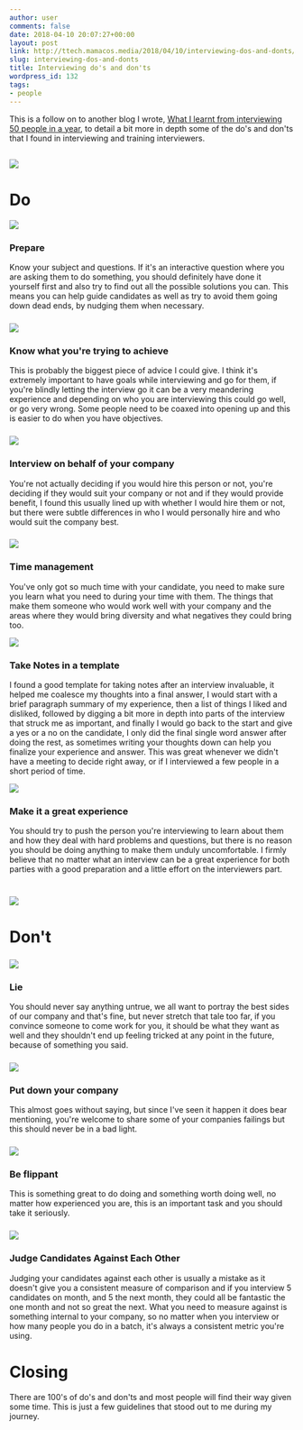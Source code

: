 ```yaml
---
author: user
comments: false
date: 2018-04-10 20:07:27+00:00
layout: post
link: http://ttech.mamacos.media/2018/04/10/interviewing-dos-and-donts/
slug: interviewing-dos-and-donts
title: Interviewing do's and don'ts
wordpress_id: 132
tags:
- people
---
```


This is a follow on to another blog I wrote, [What I learnt from interviewing 50 people in a year](http://ttech.tonym128.com/2018/04/10/what-i-learnt-from-interviewing-over-50-people-in-a-year/), to detail a bit more in depth some of the do's and don'ts that I found in interviewing and training interviewers.


## ![](http://ttech.tonym128.com/wp-content/uploads/2018/04/Checklist-300x155.jpg)




# Do


![](http://ttech.tonym128.com/wp-content/uploads/2018/04/Prepare-300x200.jpg)


### Prepare


Know your subject and questions. If it's an interactive question where you are asking them to do something, you should definitely have done it yourself first and also try to find out all the possible solutions you can. This means you can help guide candidates as well as try to avoid them going down dead ends, by nudging them when necessary.


### ![](http://ttech.tonym128.com/wp-content/uploads/2018/04/Know-what-you’re-trying-to-achieve-300x169.jpg)




### Know what you're trying to achieve


This is probably the biggest piece of advice I could give. I think it's extremely important to have goals while interviewing and go for them, if you're blindly letting the interview go it can be a very meandering experience and depending on who you are interviewing this could go well, or go very wrong. Some people need to be coaxed into opening up and this is easier to do when you have objectives.


### ![](http://ttech.tonym128.com/wp-content/uploads/2018/04/Interview-on-behalf-of-your-company-300x200.jpg)




### Interview on behalf of your company


You're not actually deciding if you would hire this person or not, you're deciding if they would suit your company or not and if they would provide benefit, I found this usually lined up with whether I would hire them or not, but there were subtle differences in who I would personally hire and who would suit the company best.


### ![](http://ttech.tonym128.com/wp-content/uploads/2018/04/Time-management-300x200.jpg)




### Time management


You've only got so much time with your candidate, you need to make sure you learn what you need to during your time with them. The things that make them someone who would work well with your company and the areas where they would bring diversity and what negatives they could bring too.

![](http://ttech.tonym128.com/wp-content/uploads/2018/04/Take-Notes-in-a-template-300x200.jpg)


### Take Notes in a template




I found a good template for taking notes after an interview invaluable, it helped me coalesce my thoughts into a final answer, I would start with a brief paragraph summary of my experience, then a list of things I liked and disliked, followed by digging a bit more in depth into parts of the interview that struck me as important, and finally I would go back to the start and give a yes or a no on the candidate, I only did the final single word answer after doing the rest, as sometimes writing your thoughts down can help you finalize your experience and answer. This was great whenever we didn't have a meeting to decide right away, or if I interviewed a few people in a short period of time.


![](http://ttech.tonym128.com/wp-content/uploads/2018/04/Make-it-a-great-experience-300x200.jpg)


### Make it a great experience


You should try to push the person you're interviewing to learn about them and how they deal with hard problems and questions, but there is no reason you should be doing anything to make them unduly uncomfortable. I firmly believe that no matter what an interview can be a great experience for both parties with a good preparation and a little effort on the interviewers part.


# ![](http://ttech.tonym128.com/wp-content/uploads/2018/04/Don’t-290x300.jpg)




# Don't




### ![](http://ttech.tonym128.com/wp-content/uploads/2018/04/Lie-300x200.jpg)




### Lie


You should never say anything untrue, we all want to portray the best sides of our company and that's fine, but never stretch that tale too far, if you convince someone to come work for you, it should be what they want as well and they shouldn't end up feeling tricked at any point in the future, because of something you said.


### ![](http://ttech.tonym128.com/wp-content/uploads/2018/04/Put-down-your-company-300x200.png)




### Put down your company


This almost goes without saying, but since I've seen it happen it does bear mentioning, you're welcome to share some of your companies failings but this should never be in a bad light.


### ![](http://ttech.tonym128.com/wp-content/uploads/2018/04/Be-flippant-300x175.jpg)




### Be flippant


This is something great to do doing and something worth doing well, no matter how experienced you are, this is an important task and you should take it seriously.


### ![](http://ttech.tonym128.com/wp-content/uploads/2018/04/Judge-Candidates-Against-Each-Other-300x166.jpg)




### Judge Candidates Against Each Other


Judging your candidates against each other is usually a mistake as it doesn't give you a consistent measure of comparison and if you interview 5 candidates on month, and 5 the next month, they could all be fantastic the one month and not so great the next. What you need to measure against is something internal to your company, so no matter when you interview or how many people you do in a batch, it's always a consistent metric you're using.


# Closing


There are 100's of do's and don'ts and most people will find their way given some time. This is just a few guidelines that stood out to me during my journey.


